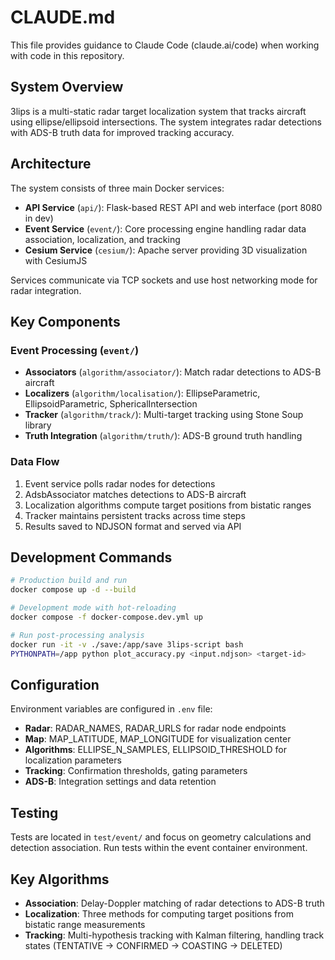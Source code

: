 # CLAUDE.md

This file provides guidance to Claude Code (claude.ai/code) when working with code in this repository.

## System Overview

3lips is a multi-static radar target localization system that tracks aircraft using ellipse/ellipsoid intersections. The system integrates radar detections with ADS-B truth data for improved tracking accuracy.

## Architecture

The system consists of three main Docker services:

- **API Service** (`api/`): Flask-based REST API and web interface (port 8080 in dev)
- **Event Service** (`event/`): Core processing engine handling radar data association, localization, and tracking
- **Cesium Service** (`cesium/`): Apache server providing 3D visualization with CesiumJS

Services communicate via TCP sockets and use host networking mode for radar integration.

## Key Components

### Event Processing (`event/`)
- **Associators** (`algorithm/associator/`): Match radar detections to ADS-B aircraft
- **Localizers** (`algorithm/localisation/`): EllipseParametric, EllipsoidParametric, SphericalIntersection
- **Tracker** (`algorithm/track/`): Multi-target tracking using Stone Soup library
- **Truth Integration** (`algorithm/truth/`): ADS-B ground truth handling

### Data Flow
1. Event service polls radar nodes for detections
2. AdsbAssociator matches detections to ADS-B aircraft
3. Localization algorithms compute target positions from bistatic ranges
4. Tracker maintains persistent tracks across time steps
5. Results saved to NDJSON format and served via API

## Development Commands

```bash
# Production build and run
docker compose up -d --build

# Development mode with hot-reloading
docker compose -f docker-compose.dev.yml up

# Run post-processing analysis
docker run -it -v ./save:/app/save 3lips-script bash
PYTHONPATH=/app python plot_accuracy.py <input.ndjson> <target-id>
```

## Configuration

Environment variables are configured in `.env` file:
- **Radar**: RADAR_NAMES, RADAR_URLS for radar node endpoints
- **Map**: MAP_LATITUDE, MAP_LONGITUDE for visualization center
- **Algorithms**: ELLIPSE_N_SAMPLES, ELLIPSOID_THRESHOLD for localization parameters
- **Tracking**: Confirmation thresholds, gating parameters
- **ADS-B**: Integration settings and data retention

## Testing

Tests are located in `test/event/` and focus on geometry calculations and detection association. Run tests within the event container environment.

## Key Algorithms

- **Association**: Delay-Doppler matching of radar detections to ADS-B truth
- **Localization**: Three methods for computing target positions from bistatic range measurements
- **Tracking**: Multi-hypothesis tracking with Kalman filtering, handling track states (TENTATIVE → CONFIRMED → COASTING → DELETED)

